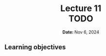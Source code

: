 <h1 align="center">
<b>Lecture 11</b><br>
TODO
</h1>
<p align="center"><b>Date: </b>Nov 6, 2024</p>

## Learning objectives
